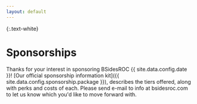 ```yaml
---
layout: default
---
```

{:.text-white}
# Sponsorships

Thanks for your interest in sponsoring BSidesROC {{ site.data.config.date }}! [Our official sponsorship information kit]({{ site.data.config.sponsorship.package }}), describes the tiers offered, along with perks and costs of each.  Please send e-mail to info at bsidesroc.com to let us know which you'd like to move forward with.

